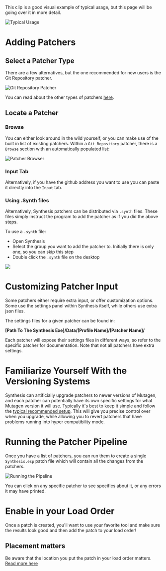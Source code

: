 This clip is a good visual example of typical usage, but this page will be going over it in more detail.

![Typical Usage](https://i.imgur.com/Wj2fGaF.gif)

# Adding Patchers
## Select a Patcher Type
There are a few alternatives, but the one recommended for new users is the Git Repository patcher.

![Git Repository Patcher](https://i.imgur.com/LP2Q9jy.png)

You can read about the other types of patchers [here](https://github.com/Mutagen-Modding/Synthesis/wiki/Patcher-Types).

## Locate a Patcher
### Browse
You can either look around in the wild yourself, or you can make use of the built in list of existing patchers.  Within a `Git Repository` patcher, there is a `Browse` section with an automatically populated list:

![Patcher Browser](https://i.imgur.com/63IgcRf.png)

### Input Tab
Alternatively, if you have the github address you want to use you can paste it directly into the `Input` tab.

### Using .Synth files
Alternatively, Synthesis patchers can be distributed via `.synth` files.  These files simply instruct the program to add the patcher as if you did the above steps.

To use a `.synth` file:
- Open Synthesis
- Select the group you want to add the patcher to.  Initially there is only one, so you can skip this step
- Double click the `.synth` file on the desktop

![](https://i.imgur.com/1bQ23Zu.gif)

# Customizing Patcher Input
Some patchers either require extra input, or offer customization options.  Some use the settings panel within Synthesis itself, while others use extra json files.

The settings files for a given patcher can be found in:

**[Path To The Synthesis Exe]/Data/[Profile Name]/[Patcher Name]/**

Each patcher will expose their settings files in different ways, so refer to the specific patcher for documentation.   Note that not all patchers have extra settings.

# Familiarize Yourself With the Versioning Systems
Synthesis can artificially upgrade patchers to newer versions of Mutagen, and each patcher can potentially have its own specific settings for what Mutagen version it will use.  Typically it's best to keep it simple and follow the [typical recommended setup](https://github.com/Mutagen-Modding/Synthesis/wiki/Versioning#recommended-setup).  This will give you precise control over when you upgrade, while allowing you to revert patchers that have problems running into hyper compatibility mode.

# Running the Patcher Pipeline
Once you have a list of patchers, you can run them to create a single `Synthesis.esp` patch file which will contain all the changes from the patchers.  

![Running the Pipeline](https://i.imgur.com/EiKcWex.gif)

You can click on any specific patcher to see specifics about it, or any errors it may have printed. 

# Enable in your Load Order
Once a patch is created, you'll want to use your favorite tool and make sure the results look good and then add the patch to your load order!
## Placement matters
Be aware that the location you put the patch in your load order matters.  [Read more here](https://github.com/Mutagen-Modding/Synthesis/wiki/Load-Order-and-Previous-Patchers)